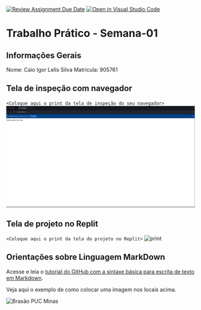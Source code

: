 [![Review Assignment Due Date](https://classroom.github.com/assets/deadline-readme-button-22041afd0340ce965d47ae6ef1cefeee28c7c493a6346c4f15d667ab976d596c.svg)](https://classroom.github.com/a/GUqGQUHW)
[![Open in Visual Studio Code](https://classroom.github.com/assets/open-in-vscode-2e0aaae1b6195c2367325f4f02e2d04e9abb55f0b24a779b69b11b9e10269abc.svg)](https://classroom.github.com/online_ide?assignment_repo_id=20234488&assignment_repo_type=AssignmentRepo)
# Trabalho Prático - Semana-01

## Informações Gerais

Nome: Caio Igor Lelis Silva
Matricula: 905761

## Tela de inspeção com navegador

`<Coloque aqui o print da tela de inspeção do seu navegador>`
![print](imagens/Replit.PNG)

## Tela de projeto no Replit

`<Coloque aqui o print da tela do projeto no Replit>`
![print](Imagens/FerramentaDev.jpg)


## Orientações sobre Linguagem MarkDown

Acesse e leia o [tutorial do GitHub com a sintaxe básica para escrita de texto em Markdown](https://docs.github.com/pt/get-started/writing-on-github/getting-started-with-writing-and-formatting-on-github/basic-writing-and-formatting-syntax).

Veja aqui o exemplo de como colocar uma imagem nos locais acima. 

![Brasão PUC Minas](images/brasao_puc.png)
